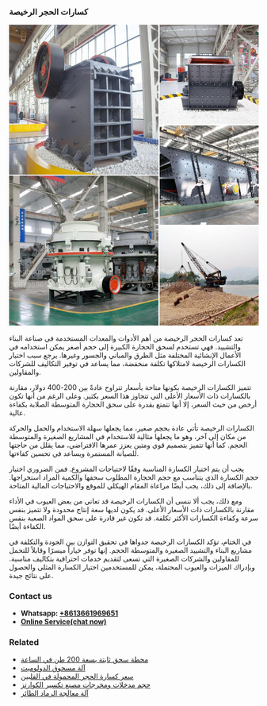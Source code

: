 <h3>كسارات الحجر الرخيصة</h3><img src='1701852614.jpg' alt=''><p>تعد كسارات الحجر الرخيصة من أهم الأدوات والمعدات المستخدمة في صناعة البناء والتشييد. فهي تستخدم لسحق الحجارة الكبيرة إلى حجم أصغر يمكن استخدامه في الأعمال الإنشائية المختلفة مثل الطرق والمباني والجسور وغيرها. يرجع سبب اختيار الكسارات الرخيصة لامتلاكها تكلفة منخفضة، مما يساعد في توفير التكاليف للشركات والمقاولين.</p><p>تتميز الكسارات الرخيصة بكونها متاحة بأسعار تتراوح عادةً بين 200-400 دولار، مقارنة بالكسارات ذات الأسعار الأعلى التي تتجاوز هذا السعر بكثير. وعلى الرغم من أنها تكون أرخص من حيث السعر، إلا أنها تتمتع بقدرة على سحق الحجارة المتوسطة الصلابة بكفاءة عالية.</p><p>الكسارات الرخيصة تأتي عادة بحجم صغير، مما يجعلها سهلة الاستخدام والحمل والحركة من مكان إلى آخر، وهو ما يجعلها مثالية للاستخدام في المشاريع الصغيرة والمتوسطة الحجم. كما أنها تتميز بتصميم قوي ومتين يعزز عمرها الافتراضي، مما يقلل من حاجتها للصيانة المستمرة ويساعد في تحسين كفاءتها.</p><p>يجب أن يتم اختيار الكسارة المناسبة وفقًا لاحتياجات المشروع. فمن الضروري اختيار حجم الكسارة الذي يتناسب مع حجم الحجارة المطلوب سحقها والكمية المراد استخراجها. بالإضافة إلى ذلك، يجب أيضًا مراعاة المقام الهيكلي للموقع والاحتياجات المالية المتاحة.</p><p>ومع ذلك، يجب ألا ننسى أن الكسارات الرخيصة قد تعاني من بعض العيوب في الأداء مقارنة بالكسارات ذات الأسعار الأعلى. قد يكون لديها سعة إنتاج محدودة ولا تتميز بنفس سرعة وكفاءة الكسارات الأكثر تكلفة. قد تكون غير قادرة على سحق المواد الصعبة بنفس الكفاءة أيضًا.</p><p>في الختام، تؤكد الكسارات الرخيصة جدواها في تحقيق التوازن بين الجودة والتكلفة في مشاريع البناء والتشييد الصغيرة والمتوسطة الحجم. إنها توفر خياراً ميسرًا وقابلاً للتحمل للمقاولين والشركات الصغيرة التي تسعى لتقديم خدمات احترافية بتكاليف مناسبة. وبإدراك الميزات والعيوب المحتملة، يمكن للمستخدمين اختيار الكسارة المثلى والحصول على نتائج جيدة.</p><h3>Contact us</h3><ul><li><strong>Whatsapp:&nbsp;<a href="https://wa.me/8613661969651">+8613661969651</a></strong></li><li><a href="https://swt.shibang-china.com/?git&amp;zhl&amp;كسارات الحجر الرخيصة"><strong>Online Service(chat now)</strong></a></li></ul><h3>Related</h3><ul><li><a href='محطة سحق ثابتة بسعة 200 طن في الساعة.md'>محطة سحق ثابتة بسعة 200 طن في الساعة</a></li><li><a href='آلة مسحوق الدولوميت.md'>آلة مسحوق الدولوميت</a></li><li><a href='سعر كسارة الحجر المحمولة في الفلبين.md'>سعر كسارة الحجر المحمولة في الفلبين</a></li><li><a href='حجم مدخلات ومخرجات مصنع تكسير الكوارتز.md'>حجم مدخلات ومخرجات مصنع تكسير الكوارتز</a></li><li><a href='آلة معالجة الرماد الطائر.md'>آلة معالجة الرماد الطائر</a></li></ul>
